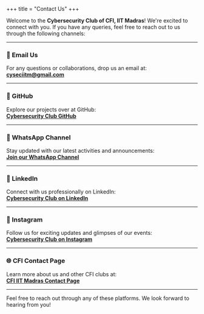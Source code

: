 +++ 
title = "Contact Us" 
+++

Welcome to the **Cybersecurity Club of CFI, IIT Madras**! We're excited to connect with you. If you have any queries, feel free to reach out to us through the following channels:

---

### 📧 Email Us
For any questions or collaborations, drop us an email at:  
**[cyseciitm@gmail.com](mailto:cyseciitm@gmail.com)**

---

### 👥 GitHub
Explore our projects over at GitHub:  
**[Cybersecurity Club GitHub](https://github.com/exploiitm)**

---

### 📲 WhatsApp Channel
Stay updated with our latest activities and announcements:  
**[Join our WhatsApp Channel](https://whatsapp.com/channel/0029VagYPmcJf05WWAIFbQ2c)**

---

### 🔗 LinkedIn
Connect with us professionally on LinkedIn:  
**[Cybersecurity Club on LinkedIn](https://in.linkedin.com/company/cybersecurity-club-cfi-iit-madras)**

---

### 📸 Instagram
Follow us for exciting updates and glimpses of our events:  
**[Cybersecurity Club on Instagram](https://www.instagram.com/exploiitm/)**

---

### 🌐 CFI Contact Page
Learn more about us and other CFI clubs at:  
**[CFI IIT Madras Contact Page](https://cfi.iitm.ac.in/)**

---

Feel free to reach out through any of these platforms. We look forward to hearing from you!
